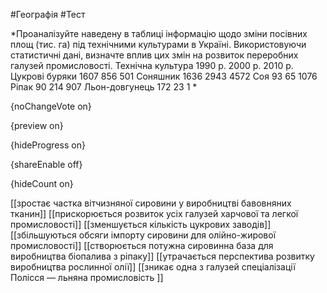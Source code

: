 #Географія #Тест

*Проаналізуйте наведену в таблиці інформацію щодо зміни посівних площ (тис. га) під технічними культурами в Україні. Використовуючи статистичні дані, визначте вплив цих змін на розвиток переробних галузей промисловості.    Технічна культура 1990 р. 2000 р. 2010 р.   Цукрові буряки 1607 856 501   Соняшник 1636 2943 4572   Соя 93 65 1076   Ріпак 90 214 907   Льон-довгунець 172 23 1   *

{noChangeVote on}

{preview on}

{hideProgress on}

{shareEnable off}

{hideCount on}

[[зростає частка вітчизняної сировини у виробництві бавовняних тканин]]
[[прискорюється розвиток усіх галузей харчової та легкої промисловості]]
[[зменшується кількість цукрових заводів]]
[[збільшуються обсяги імпорту сировини для олійно-жирової промисловості]]
[[створюється потужна сировинна база для виробництва біопалива з ріпаку]]
[[утрачається перспектива розвитку виробництва рослинної олії]]
[[зникає одна з галузей спеціалізації Полісся — льняна промисловість ]]
